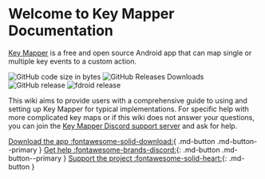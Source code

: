 # Welcome to  Key Mapper Documentation

[Key Mapper](http://code.keymapper.club) is a free and open source Android app that can map single or multiple key events to a custom action. 


![GitHub code size in bytes](https://img.shields.io/github/languages/code-size/sds100/KeyMapper.svg)
![GitHub Releases Downloads](https://img.shields.io/github/downloads/sds100/keymapper/total.svg?label=GitHub%20Releases%20Downloads)
![GitHub release](https://img.shields.io/github/release/sds100/KeyMapper.svg)
![fdroid release](https://img.shields.io/f-droid/v/io.github.sds100.keymapper.svg)


This wiki aims to provide users with a comprehensive guide to using and setting up Key Mapper for typical implementations. For specific help with more complicated key maps or if this wiki does not answer your questions, you can join the [Key Mapper Discord support server](http://keymapper.club) and ask for help.

[Download the app :fontawesome-solid-download:](#){ .md-button .md-button--primary }
[Get help :fontawesome-brands-discord:](#){: .md-button .md-button--primary }
[Support the project :fontawesome-solid-heart:](#){: .md-button }
